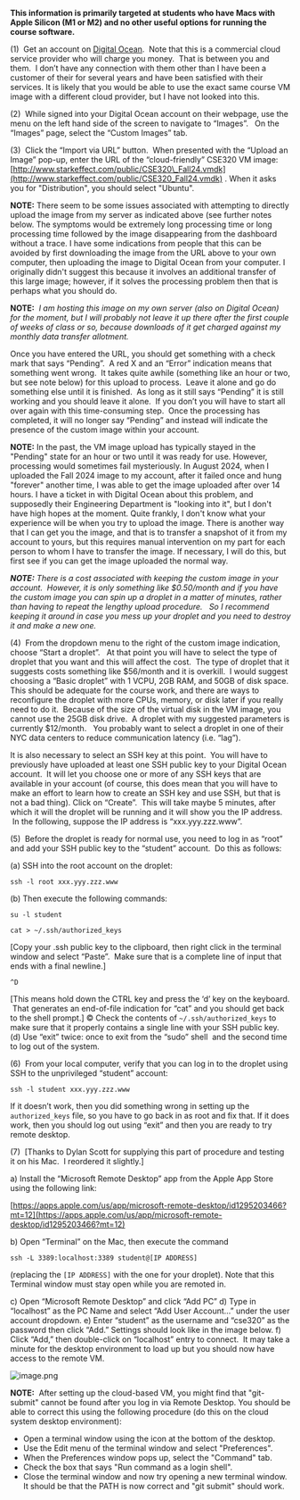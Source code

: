 **This information is primarily targeted at students who have Macs with Apple Silicon (M1 or M2) and no other useful options for running the course software.**

(1)  Get an account on [Digital Ocean](https://www.digitalocean.com/).  Note that this is a commercial cloud service provider who will charge you money.  That is between you and them.  I don’t have any connection with them other than I have been a customer of their for several years and have been satisfied with their services.  It is likely that you would be able to use the exact same course VM image with a different cloud provider, but I have not looked into this.

(2)  While signed into your Digital Ocean account on their webpage, use the menu on the left hand side of the screen to navigate to “Images”.   On the “Images” page, select the “Custom Images” tab.

(3)  Click the “Import via URL” button.  When presented with the “Upload an Image” pop-up, enter the URL of the “cloud-friendly” CSE320 VM image: [http://www.starkeffect.com/public/CSE320\_Fall24.vmdk](http://www.starkeffect.com/public/CSE320_Fall24.vmdk) . When it asks you for "Distribution", you should select "Ubuntu".

**NOTE:** There seem to be some issues associated with attempting to directly upload the image from my server as indicated above (see further notes below.  The symptoms would be extremely long processing time or long processing time followed by the image disappearing from the dashboard without a trace.  I have some indications from people that this can be avoided by first downloading the image from the URL above to your own computer, then uploading the image to Digital Ocean from your computer.  I originally didn't suggest this because it involves an additional transfer of this large image; however, if it solves the processing problem then that is perhaps what you should do.

**NOTE:**  _I am hosting this image on my own server (also on Digital Ocean) for the moment, but I will probably not leave it up there after the first couple of weeks of class or so, because downloads of it get charged against my monthly data transfer allotment._

Once you have entered the URL, you should get something with a check mark that says “Pending”.  A red X and an “Error” indication means that something went wrong.  It takes quite awhile (something like an hour or two, but see note below) for this upload to process.  Leave it alone and go do something else until it is finished.  As long as it still says “Pending” it is still working and you should leave it alone.  If you don’t you will have to start all over again with this time-consuming step.  Once the processing has completed, it will no longer say “Pending” and instead will indicate the presence of the custom image within your account.

**NOTE:** In the past, the VM image upload has typically stayed in the "Pending" state for an hour or two until it was ready for use.  However, processing would sometimes fail mysteriously.  In August 2024, when I uploaded the Fall 2024 image to my account, after it failed once and hung "forever" another time, I was able to get the image uploaded after over 14 hours.  I have a ticket in with Digital Ocean about this problem, and supposedly their Engineering Department is "looking into it", but I don't have high hopes at the moment.  Quite frankly, I don't know what your experience will be when you try to upload the image.  There is another way that I can get you the image, and that is to transfer a snapshot of it from my account to yours, but this requires manual intervention on my part for each person to whom I have to transfer the image.  If necessary, I will do this, but first see if you can get the image uploaded the normal way.

_**NOTE:** There is a cost associated with keeping the custom image in your account.  However, it is only something like $0.50/month and if you have the custom image you can spin up a droplet in a matter of minutes, rather than having to repeat the lengthy upload procedure.   So I recommend keeping it around in case you mess up your droplet and you need to destroy it and make a new one._

(4)  From the dropdown menu to the right of the custom image indication, choose “Start a droplet”.   At that point you will have to select the type of droplet that you want and this will affect the cost.  The type of droplet that it suggests costs something like $56/month and it is overkill.  I would suggest choosing a “Basic droplet” with 1 VCPU, 2GB RAM, and 50GB of disk space.  This should be adequate for the course work, and there are ways to reconfigure the droplet with more CPUs, memory, or disk later if you really need to do it.  Because of the size of the virtual disk in the VM image, you cannot use the 25GB disk drive.  A droplet with my suggested parameters is currently $12/month.   You probably want to select a droplet in one of their NYC data centers to reduce communication latency (i.e. “lag”). 

It is also necessary to select an SSH key at this point.  You will have to previously have uploaded at least one SSH public key to your Digital Ocean account.  It will let you choose one or more of any SSH keys that are available in your account (of course, this does mean that you will have to make an effort to learn how to create an SSH key and use SSH, but that is not a bad thing). Click on “Create”.  This will take maybe 5 minutes, after which it will the droplet will be running and it will show you the IP address.  In the following, suppose the IP address is “xxx.yyy.zzz.www”.

(5)  Before the droplet is ready for normal use, you need to log in as “root” and add your SSH public key to the “student” account.  Do this as follows:

(a) SSH into the root account on the droplet:

`ssh -l root xxx.yyy.zzz.www`

(b) Then execute the following commands:

`su -l student`

`cat > ~/.ssh/authorized_keys`

\[Copy your .ssh public key to the clipboard, then right click in the terminal window and select “Paste”.  Make sure that is a complete line of input that ends with a final newline.\]

`^D`

\[This means hold down the CTRL key and press the ‘d’ key on the keyboard.  That generates an end-of-file indication for “cat” and you should get back to the shell prompt.\] © Check the contents of `~/.ssh/authorized_keys` to make sure that it properly contains a single line with your SSH public key. (d) Use “exit” twice: once to exit from the “sudo” shell  and the second time to log out of the system.

(6)  From your local computer, verify that you can log in to the droplet using SSH to the unprivileged “student” account:

`ssh -l student xxx.yyy.zzz.www`

If it doesn’t work, then you did something wrong in setting up the `authorized_keys` file, so you have to go back in as root and fix that. If it does work, then you should log out using “exit” and then you are ready to try remote desktop.

(7)  \[Thanks to Dylan Scott for supplying this part of procedure and testing it on his Mac.  I reordered it slightly.\]

a) Install the “Microsoft Remote Desktop” app from the Apple App Store using the following link: 

[https://apps.apple.com/us/app/microsoft-remote-desktop/id1295203466?mt=12](https://apps.apple.com/us/app/microsoft-remote-desktop/id1295203466?mt=12)

b) Open “Terminal” on the Mac, then execute the command

`ssh -L 3389:localhost:3389 student@[IP ADDRESS]`

(replacing the `[IP ADDRESS]` with the one for your droplet). Note that this Terminal window must stay open while you are remoted in.

c) Open “Microsoft Remote Desktop” and click “Add PC” d) Type in “localhost” as the PC Name and select “Add User Account…” under the user account dropdown. e) Enter “student” as the username and “cse320” as the password then click “Add.” Settings should look like in the image below. f) Click “Add,” then double-click on “localhost” entry to connect.  It may take a minute for the desktop environment to load up but you should now have access to the remote VM.

![image.png](remote_desktop_settings.png)

**NOTE:**  After setting up the cloud-based VM, you might find that "git-submit" cannot be found after you log in via Remote Desktop.  You should be able to correct this using the following procedure (do this on the cloud system desktop environment):

- Open a terminal window using the icon at the bottom of the desktop.
- Use the Edit menu of the terminal window and select "Preferences".
- When the Preferences window pops up, select the "Command" tab.
- Check the box that says "Run command as a login shell".
- Close the terminal window and now try opening a new terminal window.  It should be that the PATH is now correct and "git submit" should work.

